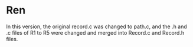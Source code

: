 # Ren
In this version, the original record.c was changed to path.c, and the .h and .c files of R1 to R5 were changed and merged into Record.c and Record.h files.
